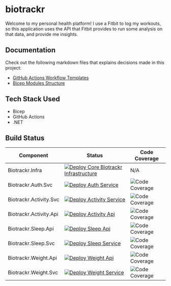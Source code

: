 # biotrackr

Welcome to my personal health platform! I use a Fitbit to log my workouts, so this application uses the API that Fitbit provides to run some analysis on that data, and provide me insights.

## Documentation

Check out the following markdown files that explains decisions made in this project:

- [GitHub Actions Workflow Templates](./docs/github-workflow-templates.md)
- [Bicep Modules Structure](./docs/bicep-modules-structure.md)

## Tech Stack Used

- Bicep
- GitHub Actions
- .NET

## Build Status

| Component | Status | Code Coverage |
| --------- | ------ | ------------- |
| Biotrackr.Infra | [![Deploy Core Biotrackr Infrastructure](https://github.com/willvelida/biotrackr/actions/workflows/deploy-core-infra.yml/badge.svg)](https://github.com/willvelida/biotrackr/actions/workflows/deploy-core-infra.yml) | N/A|
| Biotrackr.Auth.Svc| [![Deploy Auth Service](https://github.com/willvelida/biotrackr/actions/workflows/deploy-auth-service.yml/badge.svg)](https://github.com/willvelida/biotrackr/actions/workflows/deploy-auth-service.yml) | ![Code Coverage](https://img.shields.io/badge/Code%20Coverage-50%25-critical?style=flat) |
| Biotrackr.Activity.Svc | [![Deploy Activity Service](https://github.com/willvelida/biotrackr/actions/workflows/deploy-activity-service.yml/badge.svg)](https://github.com/willvelida/biotrackr/actions/workflows/deploy-activity-service.yml) | ![Code Coverage](https://img.shields.io/badge/Code%20Coverage-39%25-critical?style=flat) |
| Biotrackr.Activity.Api | [![Deploy Activity Api](https://github.com/willvelida/biotrackr/actions/workflows/deploy-activity-api.yml/badge.svg)](https://github.com/willvelida/biotrackr/actions/workflows/deploy-activity-api.yml) | ![Code Coverage](https://img.shields.io/badge/Code%20Coverage-43%25-critical?style=flat) |
| Biotrackr.Sleep.Api | [![Deploy Sleep Api](https://github.com/willvelida/biotrackr/actions/workflows/deploy-sleep-api.yml/badge.svg)](https://github.com/willvelida/biotrackr/actions/workflows/deploy-sleep-api.yml) | ![Code Coverage](https://img.shields.io/badge/Code%20Coverage-56%25-critical?style=flat) |
| Biotrackr.Sleep.Svc | [![Deploy Sleep Service](https://github.com/willvelida/biotrackr/actions/workflows/deploy-sleep-service.yml/badge.svg)](https://github.com/willvelida/biotrackr/actions/workflows/deploy-sleep-service.yml) | ![Code Coverage](https://img.shields.io/badge/Code%20Coverage-48%25-critical?style=flat) |
| Biotrackr.Weight.Api | [![Deploy Weight Api](https://github.com/willvelida/biotrackr/actions/workflows/deploy-weight-api.yml/badge.svg)](https://github.com/willvelida/biotrackr/actions/workflows/deploy-weight-api.yml) | ![Code Coverage](https://img.shields.io/badge/Code%20Coverage-39%25-critical?style=flat) |
| Biotrackr.Weight.Svc | [![Deploy Weight Service](https://github.com/willvelida/biotrackr/actions/workflows/deploy-weight-service.yml/badge.svg)](https://github.com/willvelida/biotrackr/actions/workflows/deploy-weight-service.yml) | ![Code Coverage](https://img.shields.io/badge/Code%20Coverage-41%25-critical?style=flat) | 